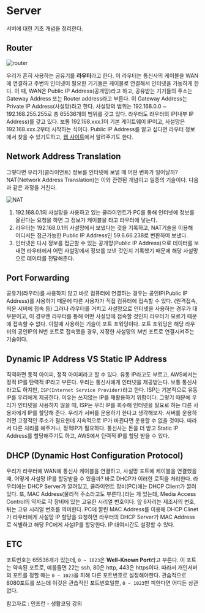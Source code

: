 # Server

서버에 대한 기초 개념을 정리한다. 



## Router

![router](https://user-images.githubusercontent.com/52786355/84009371-1f22cf00-a9ae-11ea-9f04-cf1ec01a368d.PNG)

우리가 흔히 사용하는 공유기를 **라우터**라고 한다. 이 라우터는 통신사의 케이블을 WAN에 연결하고 주변의 인터넷이 필요한 기기들은 케이블로 연결해서 인터넷을 가능하게 한다. 이 때, WAN은 Public IP Address(공개망)라고 하고, 공유받는 기기들의 주소는 Gateway Address 또는 Router address라고 부른다. 이 Gateway Address는 Private IP Address(사설망)라고 한다. 사설망의 범위는 192.168.0.0 ~ 192.168.255.255로 총 65536개의 범위를 갖고 있다. 라우터도 라우터의 IP(내부 IP Address)를 갖고 있다. 보통 192.168.xxx.1이 기본 게이트웨이 IP이고, 사설망은 192.168.xxx.2부터 시작하는 식이다. Public IP Address를 알고 싶다면 라우터 정보에서 찾을 수 있기도하고, [웹 사이트](https://whatismyipaddress.com/)에서 알려주기도 한다.



## Network Address Translation

그렇다면 우리가(클라이언트) 정보를 인터넷에 보낼 때 어떤 변화가 일어날까? NAT(Network Address Translation)는 이와 관련된 개념이고 일종의 기술이다. 다음과 같은 과정을 거친다.

![NAT](https://user-images.githubusercontent.com/52786355/84010487-ade41b80-a9af-11ea-885b-9a922d02405e.PNG)

1. 192.168.0.1의 사설망을 사용하고 있는 클라이언트가 PC를 통해 인터넷에 정보를 올린다는 요청을 하면 그 정보가 케이블을 타고 라우터에 닿는다.
2. 라우터는 192.168.0.1의 사설망에서 보냈다는 것을 기록하고, NAT기술을 이용해 어디서든 접근가능한 Public IP Address인 59.6.66.238로 변환하여 보낸다.
3. 인터넷은 다시 정보를 접근할 수 있는 공개망(Public IP Address)으로 데이터를 보내면 라우터에서 어떤 사설망에서 정보를 보낸 것인지 기록했기 때문에 해당 사설망으로 데이터를 전달해준다.



## Port Forwarding

 공유기(라우터)를 사용하지 않고 바로 컴퓨터에 연결하는 경우는 공인IP(Public IP Address)를 사용하기 때문에 다른 사용자가 직접 컴퓨터에 접속할 수 있다. (원격접속, 띄운 서버에 접속 등) 그러나 라우터를 거치고 사설망으로 인터넷을 사용하는 경우가 대부분이고, 이 경우엔 라우터를 통해 어떤 사설망에 접속할 것인지 라우터가 모르기 때문에 접속할 수 없다. 이럴때 사용하는 기술이 포트 포워딩이다. 포트 포워딩은 해당 라우터의 공인IP의 N번 포트로 접속했을 경우, 지정한 사설망의 M번 포트로 연결시켜주는 기술이다.  



## Dynamic IP Address VS Static IP Address

직역하면 동적 아이피, 정적 아이피라고 할 수 있다. 유동 IP라고도 부르고, AWS에서는 정적 IP를 탄력적 IP라고 부른다. 우리는 통신사에게 인터넷을 제공받는다. 보통 통신사라고도 하지만, `ISP(Internet Service Provider)`라고 한다. ISP는 기본적으로 유동 IP를 우리에게 제공한다. 이유는 쓰지않는 IP를 재활용하기 위함이다. 그렇기 때문에 우리가 인터넷을 사용하지 않을 때, ISP는 우리 IP를 회수해 인터넷을 필요로 하는 다른 사용자에게 IP를 할당해 준다. 우리가 서버를 운용하기 한다고 생각해보자. 서버를 운용하려면 고정적인 주소가 필요한데 지속적으로 IP가 바뀐다면 운용할 수 없을 것이다. 따라서 다른 처리를 해주거나, 정적IP가 필요하다. 통신사는 돈을 더 받고 Static IP Address를 할당해주기도 하고, AWS에서 탄력적 IP를 할당 받을 수 있다.



## DHCP (Dynamic Host Configuration Protocol)

우리가 라우터에 WAN에 통신사 케이블을 연결하고, 사설망 포트에 케이블을 연결했을 때, 어떻게 사설망 IP를 할당받을 수 있을까? 바로 DHCP가 이러한 로직을 처리한다. 라우터에는 DHCP Server가 깔려있고, 클라이언트 장비(PC)에는 DHCP Client가 깔려있다. 또, MAC Address(물리적 주소라고도 부른다.)라는 게 있는데, Media Access Control의 약자로 각 장비에 있는 고유한 시리얼 번호이다. 앞 6자리는 제조사의 번호, 뒤는 고유 시리얼 번호를 의미한다. PC에 깔린 MAC Address를 이용해 DHCP Clinet가 라우터에게 사설망 IP 할당을 요청하면 라우터의 DHCP Server가 MAC Address로 식별하고 해당 PC에게 사설IP를 할당한다. IP 대여시간도 설정할 수 있다.



## ETC

포트번호는 65536개가 있는데, `0 ~ 1023`은 **Well-Known Port**라고 부른다. 이 포트는 약속된 포트로, 예를들면 22는 ssh, 80은 http, 443은 https이다. 따라서 개인서버의 포트를 정할 때는 `0 ~ 1023`을 피해 다른 포트번호로 설정해야한다. 관습적으로 8080포트를 쓰는데 이것은 관습적인 포트번호일뿐, `0 ~ 1023`만 피한다면 어디든 상관없다. 



참고자료 : 인프런 - 생활코딩 강의

